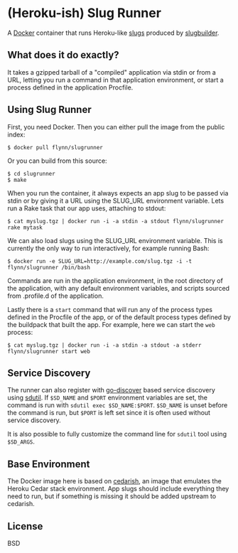 # (Heroku-ish) Slug Runner
A [Docker](http://docker.io) container that runs Heroku-like [slugs](https://devcenter.heroku.com/articles/slug-compiler) produced by [slugbuilder](https://github.com/flynn/slugbuilder).

## What does it do exactly?

It takes a gzipped tarball of a "compiled" application via stdin or from a URL, letting you run a command in that application environment, or start a process defined in the application Procfile.

## Using Slug Runner

First, you need Docker. Then you can either pull the image from the public index:

	$ docker pull flynn/slugrunner

Or you can build from this source:

	$ cd slugrunner
	$ make

When you run the container, it always expects an app slug to be passed via stdin or by giving it a URL using the SLUG_URL environment variable. Lets run a Rake task that our app uses, attaching to stdout:

	$ cat myslug.tgz | docker run -i -a stdin -a stdout flynn/slugrunner rake mytask

We can also load slugs using the SLUG_URL environment variable. This is currently the only way to run interactively, for example running Bash:

	$ docker run -e SLUG_URL=http://example.com/slug.tgz -i -t flynn/slugrunner /bin/bash

Commands are run in the application environment, in the root directory of the application, with any default environment variables, and scripts sourced from .profile.d of the application.

Lastly there is a `start` command that will run any of the process types defined in the Procfile of the app, or of the default process types defined by the buildpack that built the app. For example, here we can start the `web` process:

	$ cat myslug.tgz | docker run -i -a stdin -a stdout -a stderr flynn/slugrunner start web

## Service Discovery

The runner can also register with [go-discover](https://github.com/flynn/go-discover) based service discovery using [sdutil](https://github.com/flynn/sdutil). If `$SD_NAME` and `$PORT` environment variables are set, the command is run with `sdutil exec $SD_NAME:$PORT`. `$SD_NAME` is unset before the command is run, but `$PORT` is left set since it is often used without service discovery. 

It is also possible to fully customize the command line for `sdutil` tool using `$SD_ARGS`.

## Base Environment

The Docker image here is based on [cedarish](https://github.com/progrium/cedarish), an image that emulates the Heroku Cedar stack environment. App slugs should include everything they need to run, but if something is missing it should be added upstream to cedarish.

## License

BSD